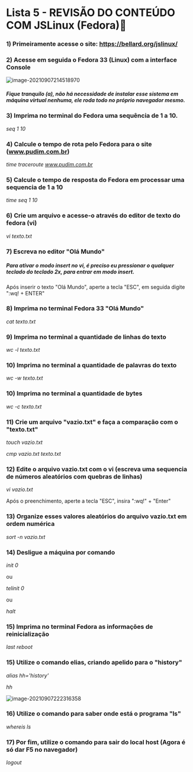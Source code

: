 # Lista 5 - REVISÃO DO CONTEÚDO COM JSLinux (Fedora):notebook:



### 1) Primeiramente acesse o site: https://bellard.org/jslinux/



### 2) Acesse em seguida o Fedora 33 (Linux) com a interface Console 

![image-20210907214518970](C:\Users\Tiago\AppData\Roaming\Typora\typora-user-images\image-20210907214518970.png)

##### Fique tranquilo (a), não há necessidade de instalar esse sistema em máquina virtual nenhuma, ele roda todo no próprio navegador mesmo.



### 3) Imprima no terminal do Fedora uma sequência de 1 a 10.

_seq 1 10_



### 4) Calcule o tempo de rota pelo Fedora para o site (www.pudim.com.br)
_time traceroute www.pudim.com.br_



### 5) Calcule o tempo de resposta do Fedora em processar uma sequencia de 1 a 10

_time seq 1 10_



### 6) Crie um arquivo e acesse-o através do editor de texto do fedora (vi)

_vi texto.txt_



### 7) Escreva no editor "Olá Mundo"

##### Para ativar o modo insert no vi, é preciso eu pressionar o qualquer teclado do teclado 2x, para entrar em modo insert.

Após inserir o texto "Olá Mundo", aperte a tecla "ESC", em seguida digite ":wq! + ENTER"



### 8) Imprima no terminal Fedora 33 "Olá Mundo"

_cat texto.txt_



### 9) Imprima no terminal a quantidade de linhas do texto

_wc -l texto.txt_



### 10) Imprima no terminal a quantidade de palavras do texto

_wc -w texto.txt_



### 10) Imprima no terminal a quantidade de bytes

_wc -c texto.txt_



### 11) Crie um arquivo "vazio.txt" e faça a comparação com o "texto.txt"

_touch vazio.txt_

_cmp vazio.txt texto.txt_



### 12) Edite o arquivo vazio.txt com o vi (escreva uma sequencia de números aleatórios com quebras de linhas)

_vi vazio.txt_

Após o preenchimento, aperte a tecla "ESC", insira ":wq!" + "Enter"



### 13) Organize esses valores aleatórios do arquivo vazio.txt em ordem numérica 

_sort -n vazio.txt_



### 14) Desligue a máquina por comando

_init 0_

ou

_telinit 0_

ou

_halt_



### 15) Imprima no terminal Fedora as informações de reinicialização

_last reboot_



### 15) Utilize o comando elias, criando apelido para o "history"

_alias hh='history'_

_hh_

![image-20210907222316358](C:\Users\Tiago\AppData\Roaming\Typora\typora-user-images\image-20210907222316358.png)



### 16) Utilize o comando para saber onde está o programa "ls"

_whereis ls_



### 17) Por fim, utilize o comando para sair do local host (Agora é só dar F5 no navegador) 

_logout_
